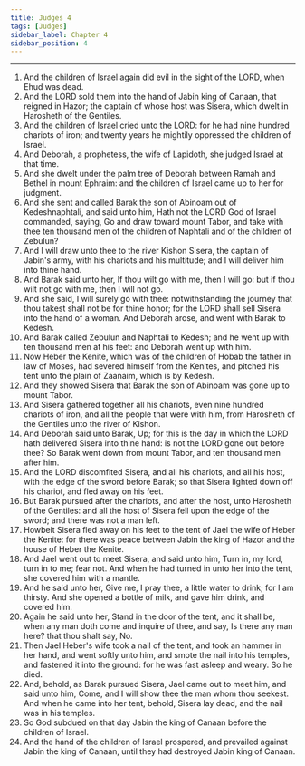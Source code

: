 ```yaml
---
title: Judges 4
tags: [Judges]
sidebar_label: Chapter 4
sidebar_position: 4
---
```


---
1. And the children of Israel again did evil in the sight of the LORD, when Ehud was dead.
2. And the LORD sold them into the hand of Jabin king of Canaan, that reigned in Hazor; the captain of whose host was Sisera, which dwelt in Harosheth of the Gentiles.
3. And the children of Israel cried unto the LORD: for he had nine hundred chariots of iron; and twenty years he mightily oppressed the children of Israel.
4. And Deborah, a prophetess, the wife of Lapidoth, she judged Israel at that time.
5. And she dwelt under the palm tree of Deborah between Ramah and Bethel in mount Ephraim: and the children of Israel came up to her for judgment.
6. And she sent and called Barak the son of Abinoam out of Kedeshnaphtali, and said unto him, Hath not the LORD God of Israel commanded, saying, Go and draw toward mount Tabor, and take with thee ten thousand men of the children of Naphtali and of the children of Zebulun?
7. And I will draw unto thee to the river Kishon Sisera, the captain of Jabin's army, with his chariots and his multitude; and I will deliver him into thine hand.
8. And Barak said unto her, If thou wilt go with me, then I will go: but if thou wilt not go with me, then I will not go.
9. And she said, I will surely go with thee: notwithstanding the journey that thou takest shall not be for thine honor; for the LORD shall sell Sisera into the hand of a woman. And Deborah arose, and went with Barak to Kedesh.
10. And Barak called Zebulun and Naphtali to Kedesh; and he went up with ten thousand men at his feet: and Deborah went up with him.
11. Now Heber the Kenite, which was of the children of Hobab the father in law of Moses, had severed himself from the Kenites, and pitched his tent unto the plain of Zaanaim, which is by Kedesh.
12. And they showed Sisera that Barak the son of Abinoam was gone up to mount Tabor.
13. And Sisera gathered together all his chariots, even nine hundred chariots of iron, and all the people that were with him, from Harosheth of the Gentiles unto the river of Kishon.
14. And Deborah said unto Barak, Up; for this is the day in which the LORD hath delivered Sisera into thine hand: is not the LORD gone out before thee? So Barak went down from mount Tabor, and ten thousand men after him.
15. And the LORD discomfited Sisera, and all his chariots, and all his host, with the edge of the sword before Barak; so that Sisera lighted down off his chariot, and fled away on his feet.
16. But Barak pursued after the chariots, and after the host, unto Harosheth of the Gentiles: and all the host of Sisera fell upon the edge of the sword; and there was not a man left.
17. Howbeit Sisera fled away on his feet to the tent of Jael the wife of Heber the Kenite: for there was peace between Jabin the king of Hazor and the house of Heber the Kenite.
18. And Jael went out to meet Sisera, and said unto him, Turn in, my lord, turn in to me; fear not. And when he had turned in unto her into the tent, she covered him with a mantle.
19. And he said unto her, Give me, I pray thee, a little water to drink; for I am thirsty. And she opened a bottle of milk, and gave him drink, and covered him.
20. Again he said unto her, Stand in the door of the tent, and it shall be, when any man doth come and inquire of thee, and say, Is there any man here? that thou shalt say, No.
21. Then Jael Heber's wife took a nail of the tent, and took an hammer in her hand, and went softly unto him, and smote the nail into his temples, and fastened it into the ground: for he was fast asleep and weary. So he died.
22. And, behold, as Barak pursued Sisera, Jael came out to meet him, and said unto him, Come, and I will show thee the man whom thou seekest. And when he came into her tent, behold, Sisera lay dead, and the nail was in his temples.
23. So God subdued on that day Jabin the king of Canaan before the children of Israel.
24. And the hand of the children of Israel prospered, and prevailed against Jabin the king of Canaan, until they had destroyed Jabin king of Canaan.